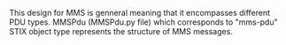 This design for MMS is genneral meaning that it encompasses different PDU types. MMSPdu (MMSPdu.py file) which corresponds to "mms-pdu" STIX object type represents the structure of MMS messages.
